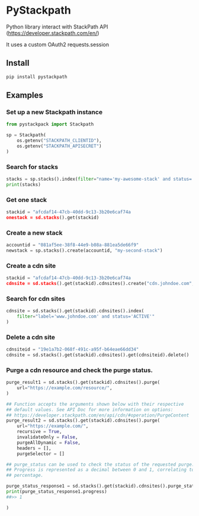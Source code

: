 # PyStackpath

Python library interact with StackPath API (https://developer.stackpath.com/en/)

It uses a custom OAuth2 requests.session

## Install

```bash
pip install pystackpath
```

## Examples

### Set up a new Stackpath instance
```python
from pystackpack import Stackpath

sp = Stackpath(
    os.getenv("STACKPATH_CLIENTID"),
    os.getenv("STACKPATH_APISECRET")
)
```

###  Search for stacks
```python
stacks = sp.stacks().index(filter="name='my-awesome-stack' and status='ACTIVE'")
print(stacks)
```

### Get one stack
```python
stackid = "afcdaf14-47cb-40dd-9c13-3b20e6caf74a
onestack = sd.stacks().get(stackid)
```

### Create a new stack
```python
accountid = "081af5ee-38f8-44e9-b08a-881ea5de66f9"
newstack = sp.stacks().create(accountid, "my-second-stack")
```

### Create a cdn site
```python
stackid = "afcdaf14-47cb-40dd-9c13-3b20e6caf74a
cdnsite = sd.stacks().get(stackid).cdnsites().create("cdn.johndoe.com", "www.johndoe.com")
```

### Search for cdn sites
```python
cdnsite = sd.stacks().get(stackid).cdnsites().index(
    filter="label='www.johndoe.com' and status='ACTIVE'"
)
```

### Delete a cdn site
```python
cdnsiteid = "19e1a7b2-068f-491c-a95f-b64eae66dd34"
cdnsite = sd.stacks().get(stackid).cdnsites().get(cdnsiteid).delete()
```

### Purge a cdn resource and check the purge status.
```python
purge_result1 = sd.stacks().get(stackid).cdnsites().purge(
    url="https://example.com/resource/",
)

## Function accepts the arguments shown below with their respective
## default values. See API Doc for more information on options:
## https://developer.stackpath.com/en/api/cdn/#operation/PurgeContent
purge_result2 = sd.stacks().get(stackid).cdnsites().purge(
    url="https://example.com/",
    recursive = True,
    invalidateOnly = False,
    purgeAllDynamic = False,
    headers = [],
    purgeSelector = []

## purge_status can be used to check the status of the requested purge.
## Progress is represented as a decimal between 0 and 1, correlating to a
## percentage.

purge_status_response1 = sd.stacks().get(stackid).cdnsites().purge_status(purge_result1.id)
print(purge_status_response1.progress)
##>> 1

)
```
